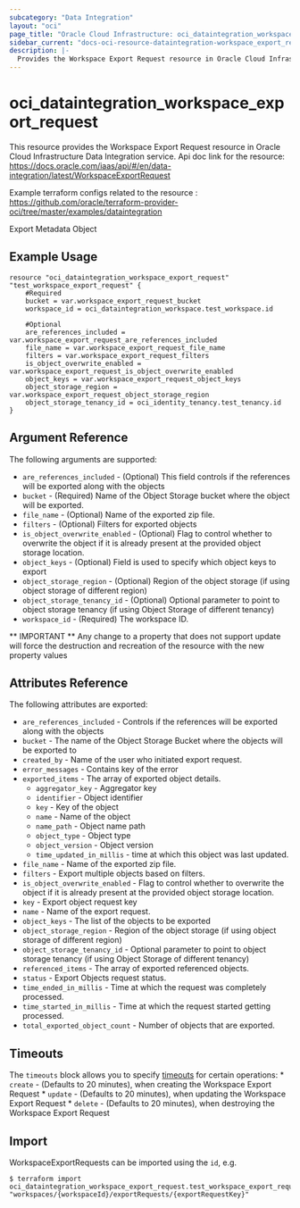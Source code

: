 ```yaml
---
subcategory: "Data Integration"
layout: "oci"
page_title: "Oracle Cloud Infrastructure: oci_dataintegration_workspace_export_request"
sidebar_current: "docs-oci-resource-dataintegration-workspace_export_request"
description: |-
  Provides the Workspace Export Request resource in Oracle Cloud Infrastructure Data Integration service
---
```


# oci_dataintegration_workspace_export_request
This resource provides the Workspace Export Request resource in Oracle Cloud Infrastructure Data Integration service.
Api doc link for the resource: https://docs.oracle.com/iaas/api/#/en/data-integration/latest/WorkspaceExportRequest

Example terraform configs related to the resource : https://github.com/oracle/terraform-provider-oci/tree/master/examples/dataintegration

Export Metadata Object

## Example Usage

```hcl
resource "oci_dataintegration_workspace_export_request" "test_workspace_export_request" {
	#Required
	bucket = var.workspace_export_request_bucket
	workspace_id = oci_dataintegration_workspace.test_workspace.id

	#Optional
	are_references_included = var.workspace_export_request_are_references_included
	file_name = var.workspace_export_request_file_name
	filters = var.workspace_export_request_filters
	is_object_overwrite_enabled = var.workspace_export_request_is_object_overwrite_enabled
	object_keys = var.workspace_export_request_object_keys
	object_storage_region = var.workspace_export_request_object_storage_region
	object_storage_tenancy_id = oci_identity_tenancy.test_tenancy.id
}
```

## Argument Reference

The following arguments are supported:

* `are_references_included` - (Optional) This field controls if the references will be exported along with the objects
* `bucket` - (Required) Name of the Object Storage bucket where the object will be exported.
* `file_name` - (Optional) Name of the exported zip file.
* `filters` - (Optional) Filters for exported objects
* `is_object_overwrite_enabled` - (Optional) Flag to control whether to overwrite the object if it is already present at the provided object storage location.
* `object_keys` - (Optional) Field is used to specify which object keys to export
* `object_storage_region` - (Optional) Region of the object storage (if using object storage of different region)
* `object_storage_tenancy_id` - (Optional) Optional parameter to point to object storage tenancy (if using Object Storage of different tenancy)
* `workspace_id` - (Required) The workspace ID.


** IMPORTANT **
Any change to a property that does not support update will force the destruction and recreation of the resource with the new property values

## Attributes Reference

The following attributes are exported:

* `are_references_included` - Controls if the references will be exported along with the objects
* `bucket` - The name of the Object Storage Bucket where the objects will be exported to
* `created_by` - Name of the user who initiated export request.
* `error_messages` - Contains key of the error
* `exported_items` - The array of exported object details.
	* `aggregator_key` - Aggregator key
	* `identifier` - Object identifier
	* `key` - Key of the object
	* `name` - Name of the object
	* `name_path` - Object name path
	* `object_type` - Object type
	* `object_version` - Object version
	* `time_updated_in_millis` - time at which this object was last updated.
* `file_name` - Name of the exported zip file.
* `filters` - Export multiple objects based on filters.
* `is_object_overwrite_enabled` - Flag to control whether to overwrite the object if it is already present at the provided object storage location.
* `key` - Export object request key
* `name` - Name of the export request.
* `object_keys` - The list of the objects to be exported
* `object_storage_region` - Region of the object storage (if using object storage of different region)
* `object_storage_tenancy_id` - Optional parameter to point to object storage tenancy (if using Object Storage of different tenancy)
* `referenced_items` - The array of exported referenced objects.
* `status` - Export Objects request status.
* `time_ended_in_millis` - Time at which the request was completely processed.
* `time_started_in_millis` - Time at which the request started getting processed.
* `total_exported_object_count` - Number of objects that are exported.

## Timeouts

The `timeouts` block allows you to specify [timeouts](https://registry.terraform.io/providers/oracle/oci/latest/docs/guides/changing_timeouts) for certain operations:
	* `create` - (Defaults to 20 minutes), when creating the Workspace Export Request
	* `update` - (Defaults to 20 minutes), when updating the Workspace Export Request
	* `delete` - (Defaults to 20 minutes), when destroying the Workspace Export Request


## Import

WorkspaceExportRequests can be imported using the `id`, e.g.

```
$ terraform import oci_dataintegration_workspace_export_request.test_workspace_export_request "workspaces/{workspaceId}/exportRequests/{exportRequestKey}" 
```

